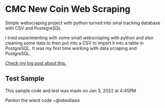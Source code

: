 # CMC New Coin Web Scraping
Simple webscraping project with python turned into smal tracking database with CSV and PostegreSQL

I tried experimenting with some small webscraping with python and also cleaning some data to then
put into a CSV to import it into a table in PostgreSQL. It was my first time working with data scraping
and PostgreSQL.

[Check my log post about this.](https://medium.com/@itsarealbanana/a-journey-into-my-first-data-webscraping-14b6ef3340dc)

## Test Sample
This sample code and test was made on Jan 3, 2022 at 4:45PM

Pardon the wierd code ~@obedlaws
